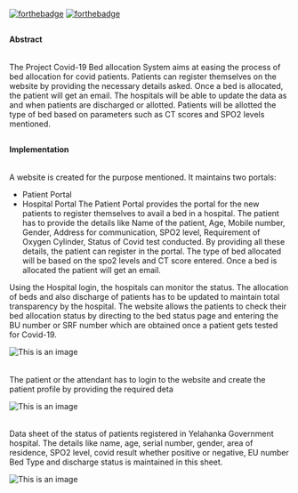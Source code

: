 [![forthebadge](https://forthebadge.com/images/badges/built-with-love.svg)](https://forthebadge.com)
[![forthebadge](https://forthebadge.com/images/badges/made-with-crayons.svg)](https://forthebadge.com)


##
**Abstract**


######

The Project Covid-19 Bed allocation System aims at easing the process of bed allocation for
covid patients. Patients can register themselves on the website by providing the necessary details asked.
Once a bed is allocated, the patient will get an email. The hospitals will be able to update the data as
and when patients are discharged or allotted. Patients will be allotted the type of bed based on
parameters such as CT scores and SPO2 levels mentioned.

##
 **Implementation**

######
A website is created for the purpose mentioned. It maintains two portals:
* Patient Portal
* Hospital Portal
The Patient Portal provides the portal for the new patients to register themselves to avail a bed in a hospital. The patient has to provide the details like Name of the patient, Age, Mobile number, Gender, Address for communication, SPO2 level, Requirement of Oxygen Cylinder, Status of Covid test conducted. By providing all these details, the patient can register in the portal.  The type of bed allocated will be based on the spo2 levels and CT score entered. Once a bed is allocated the patient will get an email.

Using the Hospital login, the hospitals can monitor the status. The allocation of beds and also discharge of patients has to be updated to maintain total transparency by the hospital. The website allows the patients to check their bed allocation status by directing to the bed status page and entering the BU number or SRF number which are obtained once a patient gets tested for Covid-19.


![This is an image](https://i.ibb.co/SVbSgJd/main.png)


######
The patient or the attendant has to login to the website and create the patient profile by providing the required deta

![This is an image](https://i.ibb.co/xzfWkhB/form.png)


######
 Data sheet of the status of patients registered in Yelahanka Government hospital. The details like name, age, serial number, gender, area of residence, SPO2 level, covid result whether positive or negative, EU number Bed Type and discharge status is maintained in this sheet. 

![This is an image](https://i.ibb.co/fGwrk9f/table.jpg)







